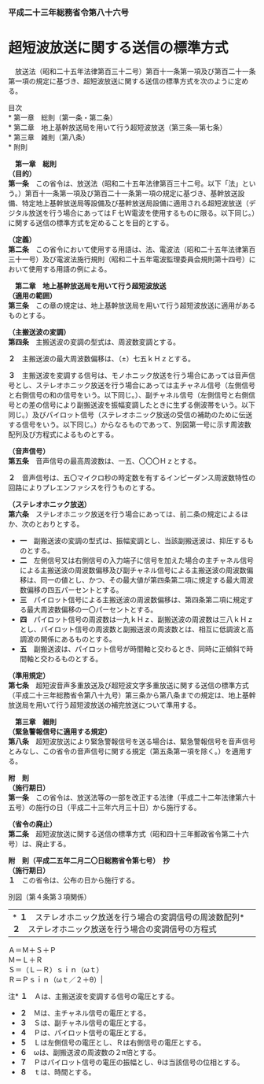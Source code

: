### 平成二十三年総務省令第八十六号  
# 超短波放送に関する送信の標準方式  
　放送法（昭和二十五年法律第百三十二号）第百十一条第一項及び第百二十一条第一項の規定に基づき、超短波放送に関する送信の標準方式を次のように定める。  
  
目次  
	* 第一章　総則（第一条・第二条）  
	* 第二章　地上基幹放送局を用いて行う超短波放送（第三条―第七条）  
	* 第三章　雑則（第八条）  
	* 附則  
  
&emsp;**第一章　総則**  
**（目的）**  
**第一条**　この省令は、放送法（昭和二十五年法律第百三十二号。以下「法」という。）第百十一条第一項及び第百二十一条第一項の規定に基づき、基幹放送設備、特定地上基幹放送局等設備及び基幹放送局設備に適用される超短波放送（デジタル放送を行う場合にあってはＦ七Ｗ電波を使用するものに限る。以下同じ。）に関する送信の標準方式を定めることを目的とする。  
  
**（定義）**  
**第二条**　この省令において使用する用語は、法、電波法（昭和二十五年法律第百三十一号）及び電波法施行規則（昭和二十五年電波監理委員会規則第十四号）において使用する用語の例による。  
  
&emsp;**第二章　地上基幹放送局を用いて行う超短波放送**  
**（適用の範囲）**  
**第三条**　この章の規定は、地上基幹放送局を用いて行う超短波放送に適用があるものとする。  
  
**（主搬送波の変調）**  
**第四条**　主搬送波の変調の型式は、周波数変調とする。  
  
**２**　主搬送波の最大周波数偏移は、（±）七五ｋＨｚとする。  
  
**３**　主搬送波を変調する信号は、モノホニック放送を行う場合にあっては音声信号とし、ステレオホニック放送を行う場合にあっては主チャネル信号（左側信号と右側信号の和の信号をいう。以下同じ。）、副チャネル信号（左側信号と右側信号との差の信号により副搬送波を振幅変調したときに生ずる側波帯をいう。以下同じ。）及びパイロット信号（ステレオホニック放送の受信の補助のために伝送する信号をいう。以下同じ。）からなるものであって、別図第一号に示す周波数配列及び方程式によるものとする。  
  
**（音声信号）**  
**第五条**　音声信号の最高周波数は、一五、〇〇〇Ｈｚとする。  
  
**２**　音声信号は、五〇マイクロ秒の時定数を有するインピーダンス周波数特性の回路によりプレエンファシスを行うものとする。  
  
**（ステレオホニック放送）**  
**第六条**　ステレオホニック放送を行う場合にあっては、前二条の規定によるほか、次のとおりとする。  
* **一**　副搬送波の変調の型式は、振幅変調とし、当該副搬送波は、抑圧するものとする。  
* **二**　左側信号又は右側信号の入力端子に信号を加えた場合の主チャネル信号による主搬送波の周波数偏移及び副チャネル信号による主搬送波の周波数偏移は、同一の値とし、かつ、その最大値が第四条第二項に規定する最大周波数偏移の四五パーセントとする。  
* **三**　パイロット信号による主搬送波の周波数偏移は、第四条第二項に規定する最大周波数偏移の一〇パーセントとする。  
* **四**　パイロット信号の周波数は一九ｋＨｚ、副搬送波の周波数は三八ｋＨｚとし、パイロット信号の周波数と副搬送波の周波数とは、相互に低調波と高調波の関係にあるものとする。  
* **五**　副搬送波は、パイロット信号が時間軸と交わるとき、同時に正傾斜で時間軸と交わるものとする。  
  
**（準用規定）**  
**第七条**　超短波音声多重放送及び超短波文字多重放送に関する送信の標準方式（平成二十三年総務省令第八十九号）第三条から第八条までの規定は、地上基幹放送局を用いて行う超短波放送の補完放送について準用する。  
  
&emsp;**第三章　雑則**  
**（緊急警報信号に適用する規定）**  
**第八条**　超短波放送により緊急警報信号を送る場合は、緊急警報信号を音声信号とみなし、この省令の音声信号に関する規定（第五条第一項を除く。）を適用する。  
  
**附　則**  
**（施行期日）**  
**第一条**　この省令は、放送法等の一部を改正する法律（平成二十二年法律第六十五号）の施行の日（平成二十三年六月三十日）から施行する。  
  
**（省令の廃止）**  
**第二条**　超短波放送に関する送信の標準方式（昭和四十三年郵政省令第二十六号）は、廃止する。  
  
**附　則（平成二五年二月二〇日総務省令第七号）　抄**  
**（施行期日）**  
**１**　この省令は、公布の日から施行する。  
  
別図（第４条第３項関係）  

||  
| --- |  
|* **１**　ステレオホニック放送を行う場合の変調信号の周波数配列* **２**　ステレオホニック放送を行う場合の変調信号の方程式  
Ａ＝Ｍ＋Ｓ＋Ｐ  
Ｍ＝Ｌ＋Ｒ  
Ｓ＝（Ｌ－Ｒ）ｓｉｎ（ωｔ）  
Ｒ＝Ｐｓｉｎ（ωｔ／２＋θ）|  
  
注* **１**　Ａは、主搬送波を変調する信号の電圧とする。  
* **２**　Ｍは、主チャネル信号の電圧とする。  
* **３**　Ｓは、副チャネル信号の電圧とする。  
* **４**　Ｐは、パイロット信号の電圧とする。  
* **５**　Ｌは左側信号の電圧とし、Ｒは右側信号の電圧とする。  
* **６**　ωは、副搬送波の周波数の２π倍とする。  
* **７**　Ｐはパイロット信号の電圧の振幅とし、θは当該信号の位相とする。  
* **８**　ｔは、時間とする。  
  
